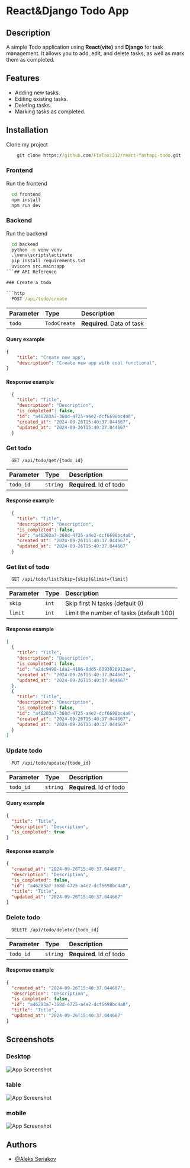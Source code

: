 # React&Django Todo App

## Description
A simple Todo application using **React(vite)** and **Django** for task management. It allows you to add, edit, and delete tasks, as well as mark them as completed.

## Features
- Adding new tasks.
- Editing existing tasks.
- Deleting tasks.
- Marking tasks as completed.

## Installation

Clone my project
```cmd
    git clone https://github.com/Fialex1212/react-fastapi-todo.git
```

### Frontend
Run the frontend

```bash
  cd frontend
  npm install
  npm run dev
```

### Backend
Run the backend

```cmd
  cd backend
  python -m venv venv
  .\venv\scripts\activate
  pip install requirements.txt
  uvicorn src.main:app
```## API Reference

### Create a todo

```http
  POST /api/todo/create
```

| Parameter | Type     | Description                |
| :-------- | :------- | :------------------------- |
| `todo` | `TodoCreate` | **Required**. Data of task |

#### Query example
```json
{
    "title": "Create new app",
    "description": "Create new app with cool functional",
}
```
#### Response example
```json
  {
    "title": "Title",
    "description": "Description",
    "is_completed": false,
    "id": "a46283a7-368d-4725-a4e2-dcf6698bc4a8",
    "created_at": "2024-09-26T15:40:37.044667",
    "updated_at": "2024-09-26T15:40:37.044667"
  }
```
### Get todo

```http
  GET /api/todo/get/{todo_id}
```

| Parameter | Type     | Description                       |
| :-------- | :------- | :-------------------------------- |
| `todo_id`      | `string` | **Required**. Id of todo |

#### Response example
```json
  {
    "title": "Title",
    "description": "Description",
    "is_completed": false,
    "id": "a46283a7-368d-4725-a4e2-dcf6698bc4a8",
    "created_at": "2024-09-26T15:40:37.044667",
    "updated_at": "2024-09-26T15:40:37.044667"
  }
```

### Get list of todo

```http
  GET /api/todo/list?skip={skip}&limit={limit}
```

| Parameter | Type     | Description                       |
| :-------- | :------- | :-------------------------------- |
| `skip`      | `int` | Skip first N tasks (default 0) |
| `limit`      | `int` | Limit the number of tasks (default 100) |

#### Response example
```json
[
  {
    "title": "Title",
    "description": "Description",
    "is_completed": false,
    "id": "a2dc9498-1da2-4106-8dd5-8093028912ae",
    "created_at": "2024-09-26T15:40:37.044667",
    "updated_at": "2024-09-26T15:40:37.044667"
  },
  {
    "title": "Title",
    "description": "Description",
    "is_completed": false,
    "id": "a46283a7-368d-4725-a4e2-dcf6698bc4a8",
    "created_at": "2024-09-26T15:40:37.044667",
    "updated_at": "2024-09-26T15:40:37.044667"
  }
]
```
### Update todo

```http
  PUT /api/todo/update/{todo_id}
```

| Parameter | Type     | Description                       |
| :-------- | :------- | :-------------------------------- |
| `todo_id`      | `string` | **Required**. Id of todo |

#### Query example
```json
{
  "title": "Title",
  "description": "Description",
  "is_completed": true
}
```
#### Response example
```json
{
  "created_at": "2024-09-26T15:40:37.044667",
  "description": "Description",
  "is_completed": false,
  "id": "a46283a7-368d-4725-a4e2-dcf6698bc4a8",
  "title": "Title",
  "updated_at": "2024-09-26T15:40:37.044667"
}
```

### Delete todo

```http
  DELETE /api/todo/delete/{todo_id}
```

| Parameter | Type     | Description                       |
| :-------- | :------- | :-------------------------------- |
| `todo_id`      | `string` | **Required**. Id of todo |


#### Response example
```json
{
  "created_at": "2024-09-26T15:40:37.044667",
  "description": "Description",
  "is_completed": false,
  "id": "a46283a7-368d-4725-a4e2-dcf6698bc4a8",
  "title": "Title",
  "updated_at": "2024-09-26T15:40:37.044667"
}
```
## Screenshots

### Desktop
![App Screenshot](./images/1.jgp)

### table
![App Screenshot](./images/2.jgp)

### mobile
![App Screenshot](./images/3.jgp)


## Authors

- [@Aleks Seriakov](https://github.com/Fialex1212)

